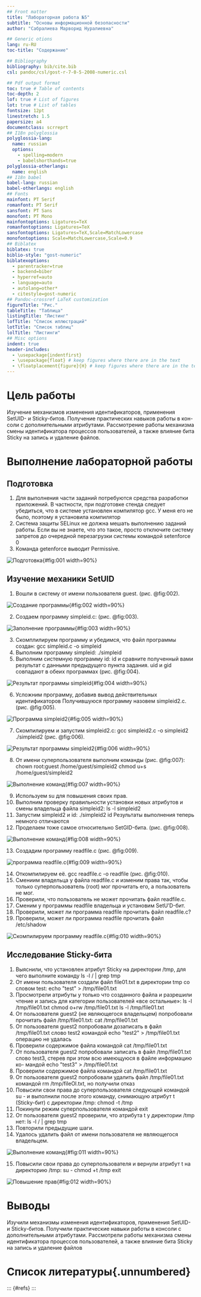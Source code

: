 ```yaml
---
## Front matter
title: "Лабораторная работа №5"
subtitle: "Основы информационной безопасности"
author: "Сабралиева Марворид Нуралиевна"

## Generic otions
lang: ru-RU
toc-title: "Содержание"

## Bibliography
bibliography: bib/cite.bib
csl: pandoc/csl/gost-r-7-0-5-2008-numeric.csl

## Pdf output format
toc: true # Table of contents
toc-depth: 2
lof: true # List of figures
lot: true # List of tables
fontsize: 12pt
linestretch: 1.5
papersize: a4
documentclass: scrreprt
## I18n polyglossia
polyglossia-lang:
  name: russian
  options:
	- spelling=modern
	- babelshorthands=true
polyglossia-otherlangs:
  name: english
## I18n babel
babel-lang: russian
babel-otherlangs: english
## Fonts
mainfont: PT Serif
romanfont: PT Serif
sansfont: PT Sans
monofont: PT Mono
mainfontoptions: Ligatures=TeX
romanfontoptions: Ligatures=TeX
sansfontoptions: Ligatures=TeX,Scale=MatchLowercase
monofontoptions: Scale=MatchLowercase,Scale=0.9
## Biblatex
biblatex: true
biblio-style: "gost-numeric"
biblatexoptions:
  - parentracker=true
  - backend=biber
  - hyperref=auto
  - language=auto
  - autolang=other*
  - citestyle=gost-numeric
## Pandoc-crossref LaTeX customization
figureTitle: "Рис."
tableTitle: "Таблица"
listingTitle: "Листинг"
lofTitle: "Список иллюстраций"
lotTitle: "Список таблиц"
lolTitle: "Листинги"
## Misc options
indent: true
header-includes:
  - \usepackage{indentfirst}
  - \usepackage{float} # keep figures where there are in the text
  - \floatplacement{figure}{H} # keep figures where there are in the text
---
```


# Цель работы

Изучение механизмов изменения идентификаторов, применения
SetUID- и Sticky-битов. Получение практических навыков работы в кон-
соли с дополнительными атрибутами. Рассмотрение работы механизма
смены идентификатора процессов пользователей, а также влияние бита
Sticky на запись и удаление файлов.


# Выполнение лабораторной работы

## Подготовка
1. Для выполнения части заданий потребуются средства разработки приложений. В частности, при подготовке стенда следует убедиться, что в системе установлен компилятор gcc. У меня его не было, поэтому я установила компилятор
2. Система защиты SELinux не должна мешать выполнению заданий работы. Если вы не знаете, что это такое, просто отключите систему запретов до очередной перезагрузки системы командой setenforce 0
3. Команда getenforce выводит Permissive.

![Подготовка](image/1.jpg){#fig:001 width=90%}

## Изучение механики SetUID

1. Вошли в систему от имени пользователя guest. (рис. @fig:002).

![Создание программы](image/2.jpg){#fig:002 width=90%}

2. Создаем программу simpleid.c: (рис. @fig:003).

![Заполнение программы](image/3.jpg){#fig:003 width=90%}

3. Скомплилируем программу и убедимся, что файл программы создан: gcc simpleid.c -o simpleid
4. Выполним программу simpleid: ./simpleid
5. Выполним системную программу id: id и сравните полученный вами результат с данными предыдущего пункта задания. uid и gid совпадают в обеих программах (рис. @fig:004).

![Результат программы simpleid](image/4.jpg){#fig:004 width=90%}

6. Усложним программу, добавив вывод действительных идентификаторов
Получившуюся программу назовем simpleid2.c. (рис. @fig:005).

![Программа simpleid2](image/5.jpg){#fig:005 width=90%}

7. Скомпилируем и запустим simpleid2.c: gcc simpleid2.c -o simpleid2
./simpleid2 (рис. @fig:006).

![Результат программы simpleid2](image/6.jpg){#fig:006 width=90%}

8. От имени суперпользователя выполним команды (рис. @fig:007): 
chown root:guest /home/guest/simpleid2
chmod u+s /home/guest/simpleid2  

![Выполнение команд](image/7.jpg){#fig:007 width=90%}

9. Используем su для повышения своих прав.
10. Выполним проверку правильности установки новых атрибутов и смены
владельца файла simpleid2: ls -l simpleid2
11. Запустим simpleid2 и id: ./simpleid2   id
Результаты выполнения теперь немного отличаются
12. Проделаем тоже самое относительно SetGID-бита. (рис. @fig:008).

![Выполнение команд](image/8.jpg){#fig:008 width=90%}

13. Создадим программу readfile.c (рис. @fig:009).

![программа readfile.c](image/9.jpg){#fig:009 width=90%}

14. Откомпилируем её. gcc readfile.c -o readfile (рис. @fig:010).
15. Смениим владельца у файла readfile.c и изменим права так, чтобы только суперпользователь (root) мог прочитать его, a пользователь не мог.
16. Проверили, что пользователь не может прочитать файл readfile.c.
17. Сменим у программы readfile владельца и установим SetU’D-бит.
18. Проверили, может ли программа readfile прочитать файл readfile.c?
19. Проверили, может ли программа readfile прочитать файл /etc/shadow

![Скомпилируем программу readfile.c](image/10.jpg){#fig:010 width=90%}

## Исследование Sticky-бита

1. Выяснили, что установлен атрибут Sticky на директории /tmp, для чего выполните команду ls -l / | grep tmp
2. От имени пользователя создали файл file01.txt в директории  tmp со словом test: echo "test" > /tmp/file01.txt
3. Просмотрели атрибуты у только что созданного файла и разрешили чтение и запись для категории пользователей «все остальные»:
ls -l /tmp/file01.txt
chmod o+rw /tmp/file01.txt
ls -l /tmp/file01.txt
4. От пользователя guest2 (не являющегося владельцем) попробовали прочитать файл /tmp/file01.txt: cat /tmp/file01.txt
5. От пользователя guest2 попробовали дозаписать в файл /tmp/file01.txt слово test2 командой echo "test2" > /tmp/file01.txt
операцию не удалась
6. Проверили содержимое файла командой cat /tmp/file01.txt
7. От пользователя guest2 попробовали записать в файл /tmp/file01.txt
слово test3, стерев при этом всю имеющуюся в файле информацию ко-
мандой echo "test3" > /tmp/file01.txt
8. Проверили содержимое файла командой cat /tmp/file01.txt
9. От пользователя guest2 попробовали удалить файл /tmp/file01.txt командой rm /tmp/fileOl.txt, но получили отказ
10. Повысили свои права до суперпользователя следующей командой
su - и выполнили после этого команду, снимающую атрибут t (Sticky-бит) с директории /tmp: chmod -t /tmp
11. Покинули режим суперпользователя командой exit
12. От пользователя guest2 проверили, что атрибута t у директории /tmp
нет: ls -l / | grep tmp
13. Повторили предыдущие шаги. 
14. Удалось удалить файл от имени пользователя не являющегося владельцем.

![Выполнение команд](image/11.jpg){#fig:011 width=90%}

15. Повысили свои права до суперпользователя и вернули атрибут t на директорию /tmp: su -
chmod +t /tmp
exit

![Повышение прав](image/12.jpg){#fig:012 width=90%}

# Выводы

Изучили механизмы изменения идентификаторов, применения
SetUID- и Sticky-битов. 
Получмли практические навыки работы в консоли с дополнительными атрибутами. 
Рассмотрели работы механизма смены идентификатора процессов пользователей, а также влияние бита Sticky на запись и удаление файлов

# Список литературы{.unnumbered}

::: {#refs}
:::
